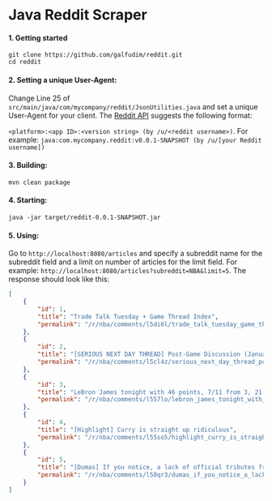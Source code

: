 # Java Reddit Scraper

#### 1. Getting started
```
git clone https://github.com/galfudim/reddit.git
cd reddit
```

#### 2. Setting a unique User-Agent:
Change Line 25 of `src/main/java/com/mycompany/reddit/JsonUtilities.java` and set a unique User-Agent for your client.
The [Reddit API](https://github.com/reddit-archive/reddit/wiki/API#rules "API#rules") suggests the following format:

`<platform>:<app ID>:<version string> (by /u/<reddit username>)`. For example: `java:com.mycompany.reddit:v0.0.1-SNAPSHOT (by /u/[your Reddit username])`

#### 3. Building:
```
mvn clean package
```
#### 4. Starting:
```
java -jar target/reddit-0.0.1-SNAPSHOT.jar 
```

#### 5. Using:
Go to `http://localhost:8080/articles` and specify a subreddit name for the subreddit field and a limit on number of articles for the limit field. For example: `http://localhost:8080/articles?subreddit=NBA&limit=5`.
The response should look like this:
```json
[
    {
        "id": 1,
        "title": "Trade Talk Tuesday + Game Thread Index",
        "permalink": "/r/nba/comments/l5di6l/trade_talk_tuesday_game_thread_index/"
    },
    {
        "id": 2,
        "title": "[SERIOUS NEXT DAY THREAD] Post-Game Discussion (January 25, 2021)",
        "permalink": "/r/nba/comments/l5cl4z/serious_next_day_thread_postgame_discussion/"
    },
    {
        "id": 3,
        "title": "LeBron James tonight with 46 points, 7/11 from 3, 21 points in the 4th quarter.",
        "permalink": "/r/nba/comments/l557lo/lebron_james_tonight_with_46_points_711_from_3_21/"
    },
    {
        "id": 4,
        "title": "[Highlight] Curry is straight up ridiculous",
        "permalink": "/r/nba/comments/l55so5/highlight_curry_is_straight_up_ridiculous/"
    },
    {
        "id": 5,
        "title": "[Dumas] If you notice, a lack of official tributes from organizations and the NBA this week for Kobe Bryant, it is because his family has asked that teams do not do tributes this year.",
        "permalink": "/r/nba/comments/l50qr3/dumas_if_you_notice_a_lack_of_official_tributes/"
    }
]
```